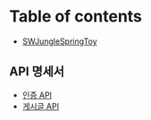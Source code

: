 # Table of contents

* [SWJungleSpringToy](README.md)

## API 명세서

* [인증 API](api/api.md)
* [게시글 API](api/api-1.md)
